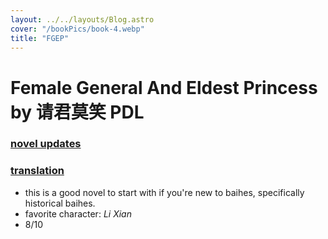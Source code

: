 ```yaml
---
layout: ../../layouts/Blog.astro
cover: "/bookPics/book-4.webp"
title: "FGEP"
---
```


# Female General And Eldest Princess by 请君莫笑 PDL
### **[novel updates](https://www.novelupdates.com/series/female-general-and-eldest-princess/)**
### **[translation](https://drive.google.com/drive/folders/1pMjGCNUMI6a23-BcmkfgnA9uj1Bt1ls6)**
- this is a good novel to start with if you're new to baihes, specifically historical baihes.
- favorite character: _Li Xian_
- 8/10